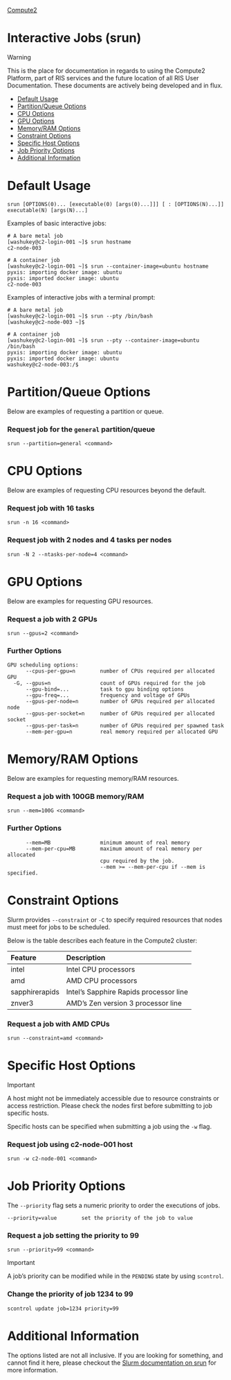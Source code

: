 
[Compute2](../Compute2.md)

# Interactive Jobs (srun)

> [!WARNING]
> This is the place for documentation in regards to using the Compute2 Platform, part of RIS services and the future location of all RIS User Documentation. These documents are actively being developed and in flux.

- [Default Usage](#default-usage)
- [Partition/Queue Options](#partition-queue-options)
- [CPU Options](#cpu-options)
- [GPU Options](#gpu-options)
- [Memory/RAM Options](#memory-ram-options)
- [Constraint Options](#constraint-options)
- [Specific Host Options](#specific-host-options)
- [Job Priority Options](#job-priority-options)
- [Additional Information](#additional-information)

# Default Usage

```
srun [OPTIONS(0)... [executable(0) [args(0)...]]] [ : [OPTIONS(N)...]] executable(N) [args(N)...]
```

Examples of basic interactive jobs:

```
# A bare metal job
[washukey@c2-login-001 ~]$ srun hostname
c2-node-003

# A container job
[washukey@c2-login-001 ~]$ srun --container-image=ubuntu hostname
pyxis: importing docker image: ubuntu
pyxis: imported docker image: ubuntu
c2-node-003
```

Examples of interactive jobs with a terminal prompt:

```
# A bare metal job
[washukey@c2-login-001 ~]$ srun --pty /bin/bash
[washukey@c2-node-003 ~]$ 

# A container job
[washukey@c2-login-001 ~]$ srun --pty --container-image=ubuntu /bin/bash
pyxis: importing docker image: ubuntu
pyxis: imported docker image: ubuntu
washukey@c2-node-003:/$
```

# Partition/Queue Options

Below are examples of requesting a partition or queue.

### Request job for the `general` partition/queue

```
srun --partition=general <command>
```

# CPU Options

Below are examples of requesting CPU resources beyond the default.

### Request job with 16 tasks

```
srun -n 16 <command>
```

### Request job with 2 nodes and 4 tasks per nodes

```
srun -N 2 --ntasks-per-node=4 <command>
```

# GPU Options

Below are examples for requesting GPU resources.

### Request a job with 2 GPUs

```
srun --gpus=2 <command>
```

### Further Options

```
GPU scheduling options:
      --cpus-per-gpu=n        number of CPUs required per allocated GPU
  -G, --gpus=n                count of GPUs required for the job
      --gpu-bind=...          task to gpu binding options
      --gpu-freq=...          frequency and voltage of GPUs
      --gpus-per-node=n       number of GPUs required per allocated node
      --gpus-per-socket=n     number of GPUs required per allocated socket
      --gpus-per-task=n       number of GPUs required per spawned task
      --mem-per-gpu=n         real memory required per allocated GPU
```

# Memory/RAM Options

Below are examples for requesting memory/RAM resources.

### Request a job with 100GB memory/RAM

```
srun --mem=100G <command>
```

### Further Options

```
      --mem=MB                minimum amount of real memory
      --mem-per-cpu=MB        maximum amount of real memory per allocated
                              cpu required by the job.
                              --mem >= --mem-per-cpu if --mem is specified.

```

# Constraint Options

Slurm provides `--constraint` or `-C` to specify required resources that nodes must meet for jobs to be scheduled.

Below is the table describes each feature in the Compute2 cluster:

|  **Feature**    |  **Description**                       |
|:----------------|:---------------------------------------|
| intel           | Intel CPU processors                   |
| amd             | AMD CPU processors                     |
| sapphirerapids  | Intel’s Sapphire Rapids processor line |
| znver3          | AMD’s Zen version 3 processor line     |

### Request a job with AMD CPUs

```
srun --constraint=amd <command>
```

# Specific Host Options

> [!IMPORTANT]
> A host might not be immediately accessible due to resource constraints or access restriction. Please check the nodes first before submitting to job specific hosts.

Specific hosts can be specified when submitting a job using the `-w` flag.

### Request job using c2-node-001 host

```
srun -w c2-node-001 <command>
```

# Job Priority Options

The `--priority` flag sets a numeric priority to order the executions of jobs.

```
--priority=value        set the priority of the job to value
```

### Request a job setting the priority to 99

```
srun --priority=99 <command>
```

> [!IMPORTANT]
> A job’s priority can be modified while in the `PENDING` state by using `scontrol`.

### Change the priority of job 1234 to 99

```
scontrol update job=1234 priority=99
```

# Additional Information

The options listed are not all inclusive. If you are looking for something, and cannot find it here, please checkout the [Slurm documentation on srun](https://slurm.schedmd.com/srun.html) for more information.
